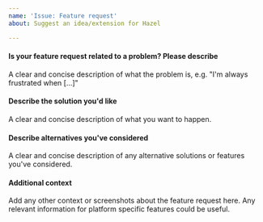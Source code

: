 ```yaml
---
name: 'Issue: Feature request'
about: Suggest an idea/extension for Hazel

---
```


#### Is your feature request related to a problem? Please describe
A clear and concise description of what the problem is, e.g. "I'm always frustrated when [...]"

#### Describe the solution you'd like
A clear and concise description of what you want to happen.

#### Describe alternatives you've considered
A clear and concise description of any alternative solutions or features you've considered.

#### Additional context
Add any other context or screenshots about the feature request here. Any relevant information for platform specific features could be useful.